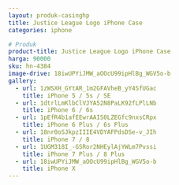 ```yaml
---
layout: produk-casinghp
title: Justice League Logo iPhone Case
categories: iphone

# Produk
product-title: Justice League Logo iPhone Case
harga: 90000
sku: hn-4384
image-drive: 18iwUPYiJMW_aOOcU99ipHlBg_WGV5o-b
gallery:
  - url: 1zWSXH_GYtAR_1m2GFAVheB_yY4SfUGac
    title: iPhone 5 / 5s / SE
  - url: 1dtrlLmKlbClVJYA52N8PaLK92fLPlLNb
    title: iPhone 6 / 6s
  - url: 1pEfR4b1afEEwrAAIS0LZEGfc9nxsCRpx
    title: iPhone 6 Plus / 6s Plus
  - url: 18nr0oSJkpzIIIE4VDYAFPdsDSe-v_JIh
    title: iPhone 7 / 8
  - url: 1UGM318I_-GSRor2NHEylAjYWLm7Pvssi
    title: iPhone 7 Plus / 8 Plus
  - url: 18iwUPYiJMW_aOOcU99ipHlBg_WGV5o-b
    title: iPhone X
---
```

